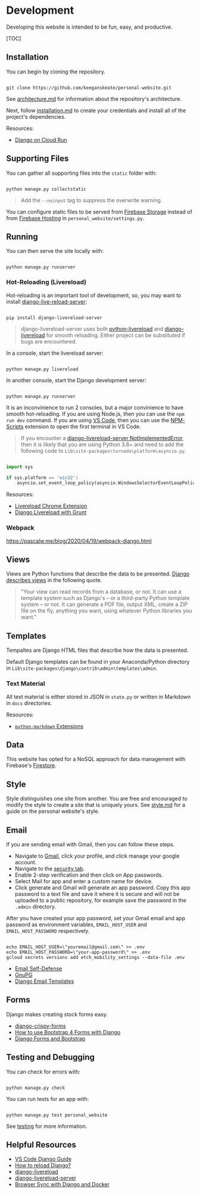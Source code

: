 # Development

Developing this website is intended to be fun, easy, and productive.

[TOC]


## Installation

You can begin by cloning the repository.

```shell

git clone https://github.com/keeganskeate/personal-website.git

```

See [architecture.md](docs/architecture.md) for information about the repository's architecture.

Next, follow [installation.md](docs/architecture.md) to create your credentials and install all of the project's dependencies.

Resources:

* [Django on Cloud Run](https://codelabs.developers.google.com/codelabs/cloud-run-django/index.html)


## Supporting Files

You can gather all supporting files into the `static` folder with:

```shell

python manage.py collectstatic

```

> Add the `--noinput` tag to suppress the overwrite warning.

You can configure static files to be served from [Firebase Storage](https://firebase.google.com/docs/storage) instead of from [Firebase Hosting](https://firebase.google.com/docs/hosting) in `personal_website/settings.py`.


## Running

You can then serve the site locally with:

```shell

python manage.py runserver

```


### Hot-Reloading (Livereload)

Hot-reloading is an important tool of development, so, you may want to install [django-live-reload-server](https://github.com/tjwalch/django-livereload-server):

```shell

pip install django-livereload-server

```

> django-livereload-server uses both [python-livereload](https://github.com/lepture/python-livereload) and [django-livereload](https://github.com/Fantomas42/django-livereload) for smooth reloading. Either project can be substituted if bugs are encountered.

In a console, start the livereload server:

```shell

python manage.py livereload

```

In another console, start the Django development server:

```shell

python manage.py runserver

```

It is an inconvinience to run 2 consoles, but a major convinience to have smooth hot-reloading. If you are using Node.js, then you can use the `npm run dev` command. If you are using [VS Code](https://code.visualstudio.com/download), then you can use the [NPM-Scripts](https://github.com/Duroktar/vscode-npm-scripts) extension to open the first terminal in VS Code.

> If you encounter a [django-livereload-server NotImplementedError](https://stackoverflow.com/questions/58422817/jupyter-notebook-with-python-3-8-notimplementederror), then it is likely that you are using Python 3.8+ and need to add the following code to `Lib\site-packages\tornado\platform\asyncio.py`.

  ```py

  import sys

  if sys.platform == 'win32':
      asyncio.set_event_loop_policy(asyncio.WindowsSelectorEventLoopPolicy())

  ```

Resources:

* [Livereload Chrome Extension](https://chrome.google.com/webstore/detail/livereload)
* [Django Livereload with Grunt](https://github.com/sinnwerkstatt/sinnwerkstatt-web/blob/master/Django/Django-livereload.md)


### Webpack

<!-- Webpack goodies like hot reloading and dynamic imports! -->

<https://pascalw.me/blog/2020/04/19/webpack-django.html>

## Views

Views are Python functions that describe the data to be presented. [Django describes views](https://docs.djangoproject.com/en/3.1/intro/tutorial03/#write-views-that-actually-do-something) in the following quote.

> "Your view can read records from a database, or not. It can use a template system such as Django's – or a third-party Python template system – or not. It can generate a PDF file, output XML, create a ZIP file on the fly, anything you want, using whatever Python libraries you want."


## Templates

Tempaltes are Django HTML files that describe how the data is presented.

Default Django templates can be found in your Anaconda/Python directory in `Lib\site-packages\django\contrib\admin\templates\admin`.


### Text Material

All text material is either stored in JSON in `state.py` or written in Markdown in `docs` directories.

Resources:

* [`python-markdown` Extensions](https://python-markdown.github.io/extensions/)


## Data

This website has opted for a NoSQL approach for data management with Firebase's [Firestore](https://firebase.google.com/docs/firestore).


## Style

Style distinguishes one site from another. You are free and encouraged to modify the style to create a site that is uniquely yours. See [style.md](style.md) for a guide on the personal website's style.


## Email

If you are sending email with Gmail, then you can follow these steps.

- Navigate to [Gmail](mail.google.com), click your profile, and click manage your google account.
- Navigate to the [security tab](https://myaccount.google.com/security).
- Enable 2-step verification and then click on App passwords.
- Select Mail for app and enter a custom name for device.
- Click generate and Gmail will generate an app password. Copy this app password to a text file and save it where it is secure and will not be uploaded to a public repository, for example save the password in the `.admin` directory.

After you have created your app password, set your Gmail email and app password as environment variables, `EMAIL_HOST_USER` and `EMAIL_HOST_PASSWORD` respectively.

```shell

echo EMAIL_HOST_USER=\"youremail@gmail.com\" >> .env
echo EMAIL_HOST_PASSWORD=\"your-app-password\" >> .env
gcloud secrets versions add etch_mobility_settings --data-file .env

```

* [Email Self-Defense](https://emailselfdefense.fsf.org/en/)
* [GnuPG](https://www.gnupg.org/)
* [Django Email Templates](https://github.com/vintasoftware/django-templated-email)


## Forms

Django makes creating stock forms easy.

* [django-crispy-forms](https://django-crispy-forms.readthedocs.io/en/latest/crispy_tag_forms.html)
* [How to use Bootstrap 4 Forms with Django](https://simpleisbetterthancomplex.com/tutorial/2018/08/13/how-to-use-bootstrap-4-forms-with-django.html)
* [Django Forms and Bootstrap](https://stackoverflow.com/questions/8474409/django-forms-and-bootstrap-css-classes-and-divs)


## Testing and Debugging

You can check for errors with:

```shell

python manage.py check

```

You can run tests for an app with:

```shell

python manage.py test personal_website

```

See [testing](/testing) for more information.


## Helpful Resources

* [VS Code Django Guide](https://code.visualstudio.com/docs/python/tutorial-django)
* [How to reload Django?](https://stackoverflow.com/questions/19094720/how-to-automatically-reload-django-when-files-change)
* [django-livereload](https://github.com/Fantomas42/django-livereload)
* [django-livereload-server](https://github.com/tjwalch/django-livereload-server)
* [Browser Sync with Django and Docker](https://stackoverflow.com/questions/49482710/using-browser-sync-with-django-on-docker-compose)
